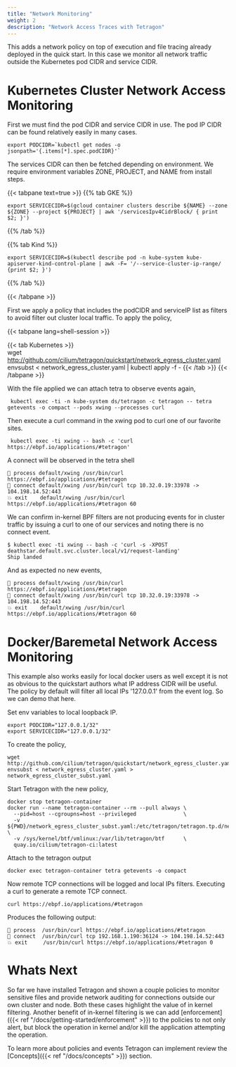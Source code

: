 ```yaml
---
title: "Network Monitoring"
weight: 2
description: "Network Access Traces with Tetragon"
---
```


This adds a network policy on top of execution and file tracing
already deployed in the quick start. In this case we monitor
all network traffic outside the Kubernetes pod CIDR and service
CIDR.

# Kubernetes Cluster Network Access Monitoring

First we must find the pod CIDR and service CIDR in use. The pod
IP CIDR can be found relatively easily in many cases.

```shell-session
export PODCIDR=`kubectl get nodes -o jsonpath='{.items[*].spec.podCIDR}'`
```

The services CIDR can then be fetched depending on environment. We
require environment variables ZONE, PROJECT, and NAME from install steps.

{{< tabpane text=true >}}
{{% tab GKE %}}

```shell-session
export SERVICECIDR=$(gcloud container clusters describe ${NAME} --zone ${ZONE} --project ${PROJECT} | awk '/servicesIpv4CidrBlock/ { print $2; }')
```
{{% /tab %}}

{{% tab Kind %}}
```shell-session
export SERVICECIDR=$(kubectl describe pod -n kube-system kube-apiserver-kind-control-plane | awk -F= '/--service-cluster-ip-range/ {print $2; }')
```
{{% /tab %}}

{{< /tabpane >}}

First we apply a policy that includes the podCIDR and serviceIP list as filters
to avoid filter out cluster local traffic. To apply the policy,

{{< tabpane lang=shell-session >}}

{{< tab Kubernetes >}}          
wget http://github.com/cilium/tetragon/quickstart/network_egress_cluster.yaml
envsubst < network_egress_cluster.yaml | kubectl apply -f -
{{< /tab >}}
{{< /tabpane >}}

With the file applied we can attach tetra to observe events again,

```shell-session
 kubectl exec -ti -n kube-system ds/tetragon -c tetragon -- tetra getevents -o compact --pods xwing --processes curl
```

Then execute a curl command in the xwing pod to curl one of our favorite
sites.

```shell-session
 kubectl exec -ti xwing -- bash -c 'curl https://ebpf.io/applications/#tetragon'
```

A connect will be observed in the tetra shell

```shell-session
🚀 process default/xwing /usr/bin/curl https://ebpf.io/applications/#tetragon
🔌 connect default/xwing /usr/bin/curl tcp 10.32.0.19:33978 -> 104.198.14.52:443
💥 exit    default/xwing /usr/bin/curl https://ebpf.io/applications/#tetragon 60
```

We can confirm in-kernel BPF filters are not producing events for in cluster
traffic by issuing a curl to one of our services and noting there is no connect
event.

```shell-session
$ kubectl exec -ti xwing -- bash -c 'curl -s -XPOST deathstar.default.svc.cluster.local/v1/request-landing'
Ship landed
```

And as expected no new events,

```shell-session
🚀 process default/xwing /usr/bin/curl https://ebpf.io/applications/#tetragon
🔌 connect default/xwing /usr/bin/curl tcp 10.32.0.19:33978 -> 104.198.14.52:443
💥 exit    default/xwing /usr/bin/curl https://ebpf.io/applications/#tetragon 60
```

# Docker/Baremetal Network Access Monitoring

This example also works easily for local docker users as well except it is not as
obvious to the quickstart authors what IP address CIDR will be useful. The policy
by default will filter all local IPs '127.0.0.1' from the event log. So we can
demo that here.

Set env variables to local loopback IP.
```shell-session
export PODCIDR="127.0.0.1/32"
export SERVICECIDR="127.0.0.1/32"
```

To create the policy,
```shell-session
wget http://github.com/cilium/tetragon/quickstart/network_egress_cluster.yaml
envsubst < network_egress_cluster.yaml > network_egress_cluster_subst.yaml
```
Start Tetragon with the new policy,
```shell-session
docker stop tetragon-container
docker run --name tetragon-container --rm --pull always \
  --pid=host --cgroupns=host --privileged               \
  -v ${PWD}/network_egress_cluster_subst.yaml:/etc/tetragon/tetragon.tp.d/network_egress_cluster_subst.yaml \
  -v /sys/kernel/btf/vmlinux:/var/lib/tetragon/btf      \
  quay.io/cilium/tetragon-ci:latest

```
Attach to the tetragon output
```shell-session
docker exec tetragon-container tetra getevents -o compact
```
Now remote TCP connections will be logged and local IPs filters. Executing a curl
to generate a remote TCP connect.
```shell-session
curl https://ebpf.io/applications/#tetragon
```
Produces the following output:
```shell-session
🚀 process  /usr/bin/curl https://ebpf.io/applications/#tetragon
🔌 connect  /usr/bin/curl tcp 192.168.1.190:36124 -> 104.198.14.52:443
💥 exit     /usr/bin/curl https://ebpf.io/applications/#tetragon 0
```

# Whats Next

So far we have installed Tetragon and shown a couple policies to monitor
sensitive files and provide network auditing for connections outside our own
cluster and node. Both these cases highlight the value of in kernel filtering.
Another benefit of in-kernel filtering is we can add
[enforcement]({{< ref "/docs/getting-started/enforcement" >}}) to the policies
to not only alert, but block the operation in kernel and/or kill the
application attempting the operation.

To learn more about policies and events Tetragon can implement review the
[Concepts]({{< ref "/docs/concepts" >}}) section.

